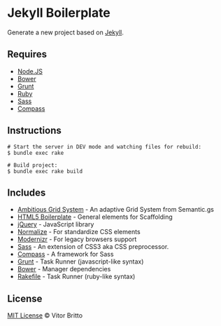 # Jekyll Boilerplate

Generate a new project based on [Jekyll](http://jekyllrb.com/).

## Requires

- [Node.JS](http://nodejs.org/)
- [Bower](http://bower.io)
- [Grunt](http://gruntjs.com)
- [Ruby](https://www.ruby-lang.org/pt/)
- [Sass](http://sass-lang.com/)
- [Compass](http://compass-style.org/)


## Instructions

```
# Start the server in DEV mode and watching files for rebuild:
$ bundle exec rake

# Build project:
$ bundle exec rake build
```


## Includes

- [Ambitious Grid System](https://github.com/ambitiousframework/grid-system) - An adaptive Grid System from Semantic.gs
- [HTML5 Boilerplate](https://github.com/h5bp/html5-boilerplate) - General elements for Scaffolding
- [jQuery](http://jquery.com/) - JavaScript library
- [Normalize](http://necolas.github.io/normalize.css/) - For standardize CSS elements
- [Modernizr](http://modernizr.com/) - For legacy browsers support
- [Sass](http://sass-lang.com/) - An extension of CSS3 aka CSS preprocessor.
- [Compass](http://compass-style.org/) - A framework for Sass
- [Grunt](http://gruntjs.com/) - Task Runner (javascript-like syntax)
- [Bower](http://bower.io/) - Manager dependencies
- [Rakefile](http://rake.rubyforge.org/doc/rakefile_rdoc.html) - Task Runner (ruby-like syntax)


## License

[MIT License](http://vitorbritto.mit-license.org/) © Vitor Britto
